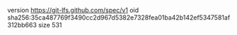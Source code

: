 version https://git-lfs.github.com/spec/v1
oid sha256:35ca487769f3490cc2d967d5382e7328fea01ba42b142ef5347581af312bb663
size 531
